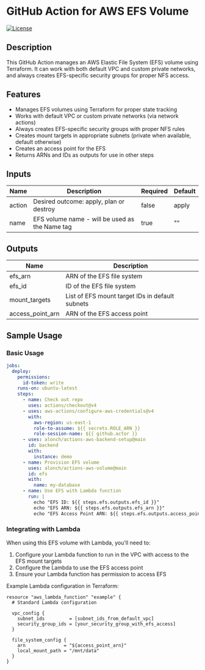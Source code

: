 # GitHub Action for AWS EFS Volume

[![License](https://img.shields.io/badge/License-Apache_2.0-blue.svg)](https://opensource.org/licenses/Apache-2.0)

## Description

This GitHub Action manages an AWS Elastic File System (EFS) volume using Terraform. It can work with both default VPC and custom private networks, and always creates EFS-specific security groups for proper NFS access.

## Features

- Manages EFS volumes using Terraform for proper state tracking
- Works with default VPC or custom private networks (via network actions)
- Always creates EFS-specific security groups with proper NFS rules
- Creates mount targets in appropriate subnets (private when available, default otherwise)
- Creates an access point for the EFS
- Returns ARNs and IDs as outputs for use in other steps

## Inputs

| Name                | Description                                   | Required | Default |
| ------------------- | --------------------------------------------- | -------- | ------- |
| action              | Desired outcome: apply, plan or destroy       | false    | apply   |
| name                | EFS volume name - will be used as the Name tag| true     | ""      |

## Outputs

| Name            | Description                                       |
| --------------- | ------------------------------------------------- |
| efs_arn         | ARN of the EFS file system                        |
| efs_id          | ID of the EFS file system                         |
| mount_targets   | List of EFS mount target IDs in default subnets   |
| access_point_arn| ARN of the EFS access point                       |

## Sample Usage

### Basic Usage
```yaml
jobs:
  deploy:
    permissions:
      id-token: write
    runs-on: ubuntu-latest
    steps:
      - name: Check out repo
        uses: actions/checkout@v4
      - uses: aws-actions/configure-aws-credentials@v4
        with:
          aws-region: us-east-1
          role-to-assume: ${{ secrets.ROLE_ARN }}
          role-session-name: ${{ github.actor }}
      - uses: alonch/actions-aws-backend-setup@main
        id: backend
        with:
          instance: demo
      - name: Provision EFS volume
        uses: alonch/actions-aws-volume@main
        id: efs
        with:
          name: my-database
      - name: Use EFS with Lambda function
        run: |
          echo "EFS ID: ${{ steps.efs.outputs.efs_id }}"
          echo "EFS ARN: ${{ steps.efs.outputs.efs_arn }}"
          echo "EFS Access Point ARN: ${{ steps.efs.outputs.access_point_arn }}"
```

### Integrating with Lambda

When using this EFS volume with Lambda, you'll need to:

1. Configure your Lambda function to run in the VPC with access to the EFS mount targets
2. Configure the Lambda to use the EFS access point
3. Ensure your Lambda function has permission to access EFS

Example Lambda configuration in Terraform:

```hcl
resource "aws_lambda_function" "example" {
  # Standard Lambda configuration

  vpc_config {
    subnet_ids         = [subnet_ids_from_default_vpc]
    security_group_ids = [your_security_group_with_efs_access]
  }

  file_system_config {
    arn              = "${access_point_arn}"
    local_mount_path = "/mnt/data"
  }
}
```